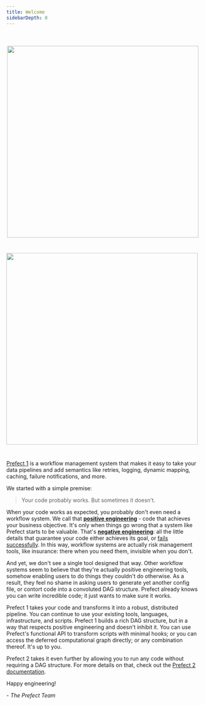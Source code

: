 ```yaml
---
title: Welcome
sidebarDepth: 0
---
```


<div align="center" style="margin-top:50px; margin-bottom:40px">
    <img src="/illustrations/core-illustration.svg"  width=500>
</div>
<div  style="float:left; width:100%; margin-bottom:40px;">
    <img src="/assets/prefect-1.0-logo.png"  width=500 >
</div>

<!-- # Welcome! -->

[Prefect 1](https://www.prefect.io/products/core) is a workflow management system that makes it easy to take your data pipelines and add semantics like retries, logging, dynamic mapping, caching, failure notifications, and more. 

We started with a simple premise:

> Your code probably works. But sometimes it doesn't.

When your code works as expected, you probably don't even need a workflow system. We call that [**positive engineering**](https://medium.com/the-prefect-blog/positive-and-negative-data-engineering-a02cb497583d) - code that achieves your business objective. It's only when things go wrong that a system like Prefect starts to be valuable. That's [**negative engineering**](https://medium.com/the-prefect-blog/positive-and-negative-data-engineering-a02cb497583d): all the little details that guarantee your code either achieves its goal, or [fails successfully](https://www.youtube.com/watch?v=TlawR_gi8-Y). In this way, workflow systems are actually risk management tools, like insurance: there when you need them, invisible when you don't.

And yet, we don't see a single tool designed that way. Other workflow systems seem to believe that they're actually positive engineering tools, somehow enabling users to do things they couldn't do otherwise. As a result, they feel no shame in asking users to generate yet another config file, or contort code into a convoluted DAG structure. Prefect already knows you can write incredible code; it just wants to make sure it works.

Prefect 1 takes your code and transforms it into a robust, distributed pipeline. You can continue to use your existing tools, languages, infrastructure, and scripts. Prefect 1 builds a rich DAG structure, but in a way that respects positive engineering and doesn't inhibit it. You can use Prefect's functional API to transform scripts with minimal hooks; or you can access the deferred computational graph directly; or any combination thereof. It's up to you.

Prefect 2 takes it even further by allowing you to run any code without requiring a DAG structure. For more details on that, check out the [Prefect 2 documentation](https://docs.prefect.io/).

Happy engineering!

_- The Prefect Team_
